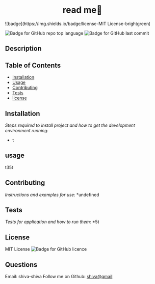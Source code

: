 
<h1 align="center"> read me👋</h1>
   ![badge](https://img.shields.io/badge/license-MIT License-brightgreen)<br />

   ![Badge for GitHub repo top language](https://img.shields.io/github/languages/top/shiva@gmail/readmeGenerator?style=flat&logo=appveyor) ![Badge for GitHub last commit](https://img.shields.io/github/last-commit/shiva@gmail/readmeGenerator?style=flat&logo=appveyor)
   


   ## Description 
   

  ## Table of Contents
* [Installation](#installation)
* [Usage](#usage)
* [Contributing](#contributing )
* [Tests](#tests)
* [license](#license)
## Installation
*Steps required to install project and how to get the development environment running:*
* t
      
## usage
t35t
      
      
## Contributing
*Instructions and examples for use:*
*undefined
      
## Tests
*Tests for application and how to run them:*
*5t 
      
## License
MIT License
       ![Badge for GitHub licence](https://img.shields.io/github/license/shiva@gmail/readmeGenerator?style=flat&logo=appveyor)
      
## Questions
Email: shiva-shiva
Follow me on Github: [shiva@gmail](http://github.com/shiva@gmail)